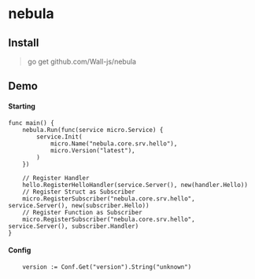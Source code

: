 # nebula

## Install
> go get github.com/Wall-js/nebula

## Demo

#### Starting
```
func main() {
    nebula.Run(func(service micro.Service) {
        service.Init(
            micro.Name("nebula.core.srv.hello"),
            micro.Version("latest"),
        )
    })
    
    // Register Handler
    hello.RegisterHelloHandler(service.Server(), new(handler.Hello))
    // Register Struct as Subscriber
    micro.RegisterSubscriber("nebula.core.srv.hello", service.Server(), new(subscriber.Hello))
    // Register Function as Subscriber
    micro.RegisterSubscriber("nebula.core.srv.hello", service.Server(), subscriber.Handler)
}
```

#### Config

```
	version := Conf.Get("version").String("unknown")
```

